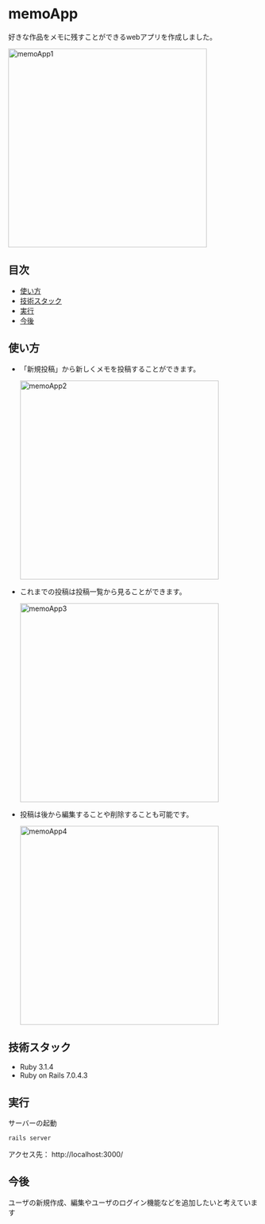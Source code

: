 # memoApp
好きな作品をメモに残すことができるwebアプリを作成しました。

<img width="400" alt="memoApp1" src="https://github.com/dongurikoko/memoapp/assets/108347471/498ed051-910e-493c-8745-09ea9801aaf0">

## 目次
- [使い方](#使い方)
- [技術スタック](#技術スタック)
- [実行](#実行)
- [今後](#今後)

## 使い方
- 「新規投稿」から新しくメモを投稿することができます。
  
   <img width="400" alt="memoApp2" src="https://github.com/dongurikoko/memoapp/assets/108347471/074db897-c9b2-455f-b9ad-3007801badb1">

- これまでの投稿は投稿一覧から見ることができます。
  
  <img width="400" alt="memoApp3" src="https://github.com/dongurikoko/memoapp/assets/108347471/4bf7c06b-3b75-4335-893e-3ffb0eaf10cb">

- 投稿は後から編集することや削除することも可能です。
  
  <img width="400" alt="memoApp4" src="https://github.com/dongurikoko/memoapp/assets/108347471/97fa501a-a6bf-486b-8cb1-c00b544a0d4a">


## 技術スタック
- Ruby 3.1.4
- Ruby on Rails 7.0.4.3

## 実行
サーバーの起動
```bash
rails server
```
    
アクセス先： http://localhost:3000/　

## 今後
ユーザの新規作成、編集やユーザのログイン機能などを追加したいと考えています
